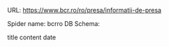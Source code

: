URL: https://www.bcr.ro/ro/presa/informatii-de-presa

Spider name: bcrro
DB Schema:

title
content
date
